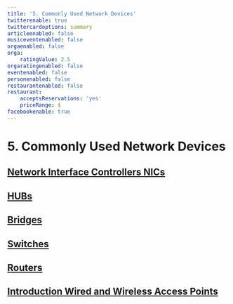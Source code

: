 ```yaml
---
title: '5. Commonly Used Network Devices'
twitterenable: true
twittercardoptions: summary
articleenabled: false
musiceventenabled: false
orgaenabled: false
orga:
    ratingValue: 2.5
orgaratingenabled: false
eventenabled: false
personenabled: false
restaurantenabled: false
restaurant:
    acceptsReservations: 'yes'
    priceRange: $
facebookenable: true
---
```


# <a href="/network/foundations-of-networking-networking-basics" class="nav-button transform"><span></span></a>5. Commonly Used Network Devices

## [Network Interface Controllers NICs](/network/foundations-of-networking-networking-basics/5-commonly-used-network-devices/network-interface-controllers-nics)
## [HUBs](/network/foundations-of-networking-networking-basics/4-tcp-ip-model/layer-1-application-layer-tcp-ip)
## [Bridges](/network/foundations-of-networking-networking-basics/4-tcp-ip-model/layer-2-transport-layer-tcp-ip)
## [Switches](/network/foundations-of-networking-networking-basics/4-tcp-ip-model/layer-3-internet-layer-tcp-ip)
## [Routers](/network/foundations-of-networking-networking-basics/4-tcp-ip-model/layer-4-network-interface-layer-tcp-ip)
## [Introduction Wired and Wireless Access Points](/network/foundations-of-networking-networking-basics/4-tcp-ip-model/layer-4-network-interface-layer-tcp-ip)